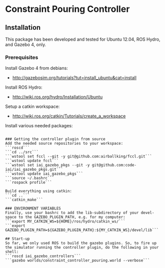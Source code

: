 # Constraint Pouring Controller

## Installation
This package has been developed and tested for Ubuntu 12.04, ROS Hydro, and Gazebo 4, only.

### Prerequisites
Install Gazebo 4 from debians:
  * http://gazebosim.org/tutorials?tut=install_ubuntu&cat=install

Install ROS Hydro:
  * http://wiki.ros.org/hydro/Installation/Ubuntu

Setup a catkin workspace:
  * http://wiki.ros.org/catkin/Tutorials/create_a_workspace

Install various needed packages:
  ```sudo apt-get install ros-hydro-orocos-kdl ros-hydro-control-toolbox ros-hydro-reflexxes-type2 ros-hydro-kdl-parser

### Getting the controller plugin from source
Add the needed source repositories to your workspace:
  ```roscd```
  ```cd ../src```
  ```wstool set fccl --git -y git@github.com:airballking/fccl.git```
  ```wstool update fccl```
  ```wstool set iai_gazebo_pkgs --git -y git@github.com:code-iai/iai_gazebo_pkgs.git```
  ```wstool update iai_gazebo_pkgs```
  ```source ~/.bashrc```
  ```rospack profile```

Build everything using catkin:
  ```cd ..```
  ```catkin_make```

### ENVIRONMENT VARIABLES
Finally, use your bashrc to add the lib-subdirectory of your devel-space to the GAZEBO_PLUGIN_PATH, e.g. for my computer:
  ```export MY_CATKIN_WS=${HOME}/ros/hydro/catkin_ws/```
  ```export GAZEBO_PLUGIN_PATH=${GAZEBO_PLUGIN_PATH}:${MY_CATKIN_WS}/devel/lib```

## Start-up
So far, we only used ROS to build the gazebo plugins. So, to fire up the simulator running the controller plugin, do the following in your shell:
```roscd iai_gazebo_controllers```
```gazebo worlds/constraint_controller_pouring.world --verbose```
